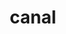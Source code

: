 ---
title: canal
category: paintings
series: 2016-2018
year: 2019
image: canal.png
size: 
materials: acrylic on canvas
---